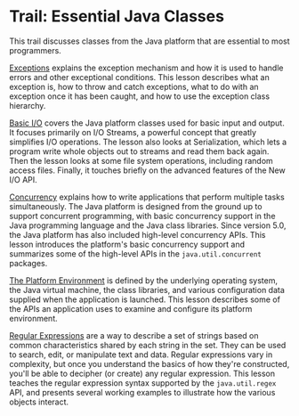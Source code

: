 # Trail: Essential Java Classes

This trail discusses classes from the Java platform that are essential to most programmers.

[Exceptions]() explains the exception mechanism and how it is used to handle errors and other exceptional conditions. This lesson describes what an exception is, how to throw and catch exceptions, what to do with an exception once it has been caught, and how to use the exception class hierarchy.

[Basic I/O](./io/index.md) covers the Java platform classes used for basic input and output. It focuses primarily on I/O Streams, a powerful concept that greatly simplifies I/O operations. The lesson also looks at Serialization, which lets a program write whole objects out to streams and read them back again. Then the lesson looks at some file system operations, including random access files. Finally, it touches briefly on the advanced features of the New I/O API.

[Concurrency]() explains how to write applications that perform multiple tasks simultaneously. The Java platform is designed from the ground up to support concurrent programming, with basic concurrency support in the Java programming language and the Java class libraries. Since version 5.0, the Java platform has also included high-level concurrency APIs. This lesson introduces the platform's basic concurrency support and summarizes some of the high-level APIs in the `java.util.concurrent` packages.

[The Platform Environment]() is defined by the underlying operating system, the Java virtual machine, the class libraries, and various configuration data supplied when the application is launched. This lesson describes some of the APIs an application uses to examine and configure its platform environment.

[Regular Expressions]() are a way to describe a set of strings based on common characteristics shared by each string in the set. They can be used to search, edit, or manipulate text and data. Regular expressions vary in complexity, but once you understand the basics of how they're constructed, you'll be able to decipher (or create) any regular expression. This lesson teaches the regular expression syntax supported by the `java.util.regex` API, and presents several working examples to illustrate how the various objects interact.
